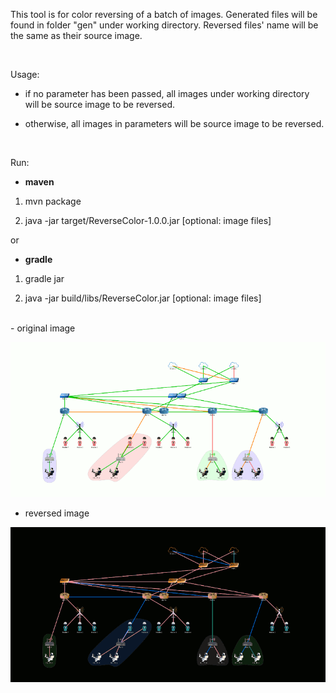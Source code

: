 This tool is for color reversing of a batch of images. Generated files will be found in folder "gen" under working directory. Reversed files' name will be the same as their source image.

<br>

Usage: 

 - if no parameter has been passed, all images under working directory will be source image to be reversed.

 - otherwise, all images in parameters will be source image to be reversed.

<br>

Run:

 - **maven**

 1. mvn package

 2. java -jar target/ReverseColor-1.0.0.jar [optional: image files]

 or

 - **gradle**

 1. gradle jar

 2. java -jar build/libs/ReverseColor.jar [optional: image files]

<br>
 - original image

 ![](NetTopology.ppm.gif)

 - reversed image

 ![](gen/NetTopology.ppm.gif)

